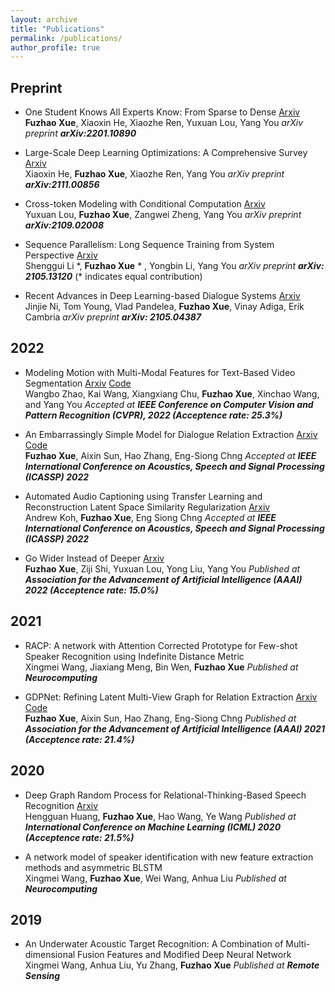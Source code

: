 ```yaml
---
layout: archive
title: "Publications"
permalink: /publications/
author_profile: true
---
```




## Preprint

* One Student Knows All Experts Know: From Sparse to Dense [Arxiv](https://arxiv.org/abs/2201.10890)  \
  **Fuzhao Xue**, Xiaoxin He, Xiaozhe Ren, Yuxuan Lou, Yang You
  *arXiv preprint **arXiv:2201.10890***

* Large-Scale Deep Learning Optimizations: A Comprehensive Survey [Arxiv](https://arxiv.org/abs/2111.00856)  \
  Xiaoxin He, **Fuzhao Xue**, Xiaozhe Ren, Yang You
  *arXiv preprint **arXiv:2111.00856***

* Cross-token Modeling with Conditional Computation [Arxiv](https://arxiv.org/abs/2109.02008)  \
  Yuxuan Lou, **Fuzhao Xue**, Zangwei Zheng, Yang You
  *arXiv preprint **arXiv:2109.02008***

* Sequence Parallelism: Long Sequence Training from System Perspective [Arxiv](https://arxiv.org/abs/2105.13120)  \
  Shenggui Li \*, **Fuzhao Xue** * , Yongbin Li, Yang You
  *arXiv preprint **arXiv: 2105.13120***  (\* indicates equal contribution)

* Recent Advances in Deep Learning-based Dialogue Systems [Arxiv](https://arxiv.org/abs/2105.04387)  \
  Jinjie Ni, Tom Young, Vlad Pandelea, **Fuzhao Xue**, Vinay Adiga, Erik Cambria
  *arXiv preprint **arXiv: 2105.04387***



## 2022

* Modeling Motion with Multi-Modal Features for Text-Based Video Segmentation [Arxiv](https://arxiv.org/pdf/2204.02547) [Code](https://github.com/kaiwang960112/2022CVPR-MMMMTBVS) \
  Wangbo Zhao, Kai Wang, Xiangxiang Chu, **Fuzhao Xue**, Xinchao Wang, and Yang You
  *Accepted at **IEEE Conference on Computer Vision and Pattern Recognition (CVPR), 2022 (Acceptence rate: 25.3%)***

* An Embarrassingly Simple Model for Dialogue Relation Extraction [Arxiv](http://arxiv.org/abs/2012.13873) [Code](https://github.com/XueFuzhao/SimpleRE.git)  \
  **Fuzhao Xue**, Aixin Sun, Hao Zhang, Eng-Siong Chng
  *Accepted at **IEEE International Conference on Acoustics, Speech and Signal Processing (ICASSP) 2022***

* Automated Audio Captioning using Transfer Learning and Reconstruction Latent Space Similarity Regularization [Arxiv](https://arxiv.org/abs/2108.04692)  \
  Andrew Koh, **Fuzhao Xue**, Eng Siong Chng
  *Accepted at **IEEE International Conference on Acoustics, Speech and Signal Processing (ICASSP) 2022***

* Go Wider Instead of Deeper [Arxiv](https://arxiv.org/abs/2107.11817)  \
  **Fuzhao Xue**, Ziji Shi, Yuxuan Lou, Yong Liu, Yang You
  *Published at **Association for the Advancement of Artificial Intelligence (AAAI) 2022 (Acceptence rate: 15.0%)***
  
## 2021
* RACP: A network with Attention Corrected Prototype for Few-shot Speaker Recognition using Indefinite Distance Metric  \
  Xingmei Wang, Jiaxiang Meng, Bin Wen, **Fuzhao Xue**
  *Published at **Neurocomputing***
  
* GDPNet: Refining Latent Multi-View Graph for Relation Extraction [Arxiv](https://arxiv.org/abs/2012.06780) [Code](https://github.com/XueFuzhao/GDPNet)  \
  **Fuzhao Xue**, Aixin Sun, Hao Zhang, Eng-Siong Chng
  *Published at **Association for the Advancement of Artificial Intelligence (AAAI) 2021 (Acceptence rate: 21.4%)***
  
## 2020
* Deep Graph Random Process for Relational-Thinking-Based Speech Recognition [Arxiv](https://arxiv.org/abs/2007.02126)   \
  Hengguan Huang, **Fuzhao Xue**, Hao Wang, Ye Wang
  *Published at **International Conference on Machine Learning (ICML) 2020 (Acceptence rate: 21.5%)***

* A network model of speaker identification with new feature extraction methods and asymmetric BLSTM  
  Xingmei Wang, **Fuzhao Xue**, Wei Wang, Anhua Liu
  *Published at **Neurocomputing***
  
## 2019
* An Underwater Acoustic Target Recognition: A Combination of Multi-dimensional Fusion Features and Modified Deep Neural Network  
  Xingmei Wang, Anhua Liu, Yu Zhang, **Fuzhao Xue**
  *Published at **Remote Sensing***
